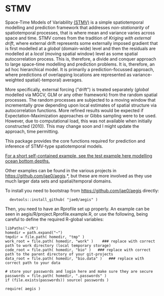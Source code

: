 # STMV

Space-Time Models of Variability [(STMV)](https://github.com/jae0/stmv) is a simple spatiotemporal modelling and prediction framework that addresses *non-stationarity* of spatiotemporal processes, that is where mean and variance varies across space and time. STMV comes from the tradition of *Kriging with external drift*, where external drift represents some externally imposed gradient that is first modelled at a *global* (domain-wide) level and then the residuals are modelled at a *local* (moving spatial window) level as some spatial autocorrelation process. This is, therefore, a divide and conquer approach to large space-time modelling and prediction problems. It is, therefore, an ad hoc hierarchical model. It is primarily a prediction-focussed approach, where predictions of overlapping locations are represented as variance-weighted spatial(-temporal) averages.

More specifically, external forcing ("drift") is treated separately (*global* modelled via MGCV, GLM or any other framework) from the random spatial processes. The random processes are subjected to a moving window that incrementally grow depending upon local estimates of spatial structure via autocorrelation functions. More refined results would be expected if Expectation-Maximization approaches or Gibbs sampling were to be used. However, due to computational load, this was not available when initially constructed (2010). This may change soon and I might update the approach, time permitting. 

This package provides the core functions required for prediction and inference of STMV-type spatiotemporal models. 

[For a short self-contained example, see the test example here modelling ocean bottom depths.](inst/scripts/01_bathymetry_stmv_example.md)

Other examples can be found in the various projects in https://github.com/jae0/aegis.*, but these are more involved as they use much larger data sets and spatial/temporal domains.


To install you need to bootstrap from https://github.com/jae0/aegis directly:

```
  devtools::install_github( "jae0/aegis" )
```

Then, you need to have an Rprofile set up properly. An example can be seen in aegis/R/project.Rprofile.example.R, or use the following, being careful to define the required R-global variables:

```.
libPaths("~/R")
homedir = path.expand("~")
tmpdir = file.path( homedir, "tmp" )
work_root = file.path( homedir, "work" )    ### replace with correct path to work directory (local temporary storage)
code_root = file.path( homedir, "bio" )   ### replace with correct path to the parent directory of your git-projects
data_root = file.path( homedir, "bio.data" )   ### replace with correct path to your data

# store your passwords and login here and make sure they are secure
passwords = file.path( homedir, ".passwords" )
if (file.exists(passwords)) source( passwords )

require( aegis )
```
